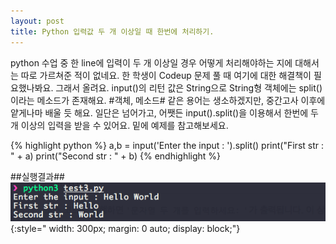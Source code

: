 ```yaml
---
layout: post
title: Python 입력값 두 개 이상일 때 한번에 처리하기.
---
```

python 수업 중 한 line에 입력이 두 개 이상일 경우 어떻게 처리해야하는 지에 대해서는 따로 가르쳐준 적이 없네요. 한 학생이 Codeup 문제 풀 때 여기에 대한 해결책이 필요했나봐요. 그래서 올려요.
input()의 리턴 값은 String으로 String형 객체에는 split()이라는 메소드가 존재해요. #객체, 메소드# 같은 용어는 생소하겠지만, 중간고사 이후에 얕게나마 배울 듯 해요.
일단은 넘어가고, 어쨋든 input().split()을 이용해서 한번에 두 개 이상의 입력을 받을 수 있어요. 밑에 예제를 참고해보세요. 

{% highlight python %}
a,b = input('Enter the input : ').split()
print("First str : " + a)
print("Second str : " + b)
{% endhighlight %}

##실행결과##
![Image](/assets/images/python_multi.png){:style=" width: 300px; margin: 0 auto; display: block;"}

